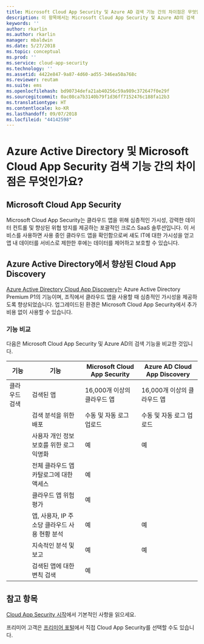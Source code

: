 ```yaml
---
title: Microsoft Cloud App Security 및 Azure AD 검색 기능 간의 차이점은 무엇인가요? | Microsoft 문서
description: 이 항목에서는 Microsoft Cloud App Security 및 Azure AD의 검색 기능 간의 차이점을 설명합니다.
keywords: ''
author: rkarlin
ms.author: rkarlin
manager: mbaldwin
ms.date: 5/27/2018
ms.topic: conceptual
ms.prod: ''
ms.service: cloud-app-security
ms.technology: ''
ms.assetid: 4422e847-9a87-4d60-ad55-346ea50a768c
ms.reviewer: reutam
ms.suite: ems
ms.openlocfilehash: bd90734defa21ab40256c59a989c372647f0e29f
ms.sourcegitcommit: 0ac08ca7b3140b79f1d36ff7152476c188fa12b3
ms.translationtype: HT
ms.contentlocale: ko-KR
ms.lasthandoff: 09/07/2018
ms.locfileid: "44142598"
---
```

# <a name="what-are-the-differences-discovery-capabilities-in-azure-active-directory-and-microsoft-cloud-app-security"></a>Azure Active Directory 및 Microsoft Cloud App Security 검색 기능 간의 차이점은 무엇인가요?

## <a name="microsoft-cloud-app-security"></a>Microsoft Cloud App Security 

Microsoft Cloud App Security는 클라우드 앱을 위해 심층적인 가시성, 강력한 데이터 컨트롤 및 향상된 위협 방지를 제공하는 포괄적인 크로스 SaaS 솔루션입니다. 이 서비스를 사용하면 사용 중인 클라우드 앱을 확인함으로써 섀도 IT에 대한 가시성을 얻고 앱 내 데이터를 서비스로 제한한 후에는 데이터를 제어하고 보호할 수 있습니다. 

## <a name="enhanced-cloud-app-discovery-in-azure-active-directory"></a>Azure Active Directory에서 향상된 Cloud App Discovery

[Azure Active Directory Cloud App Discovery](https://aka.ms/caddocsnew)는 Azure Active Directory Premium P1의 기능이며, 조직에서 클라우드 앱을 사용할 때 심층적인 가시성을 제공하도록 향상되었습니다. 업그레이드된 환경은 Microsoft Cloud App Security에서 추가 비용 없이 사용할 수 있습니다. 

### <a name="feature-comparison"></a>기능 비교

다음은 Microsoft Cloud App Security 및 Azure AD의 검색 기능을 비교한 것입니다.

|기능|기능|Microsoft Cloud App Security|Azure AD Cloud App Discovery|
|----|----|----|----|
|클라우드 검색|검색된 앱|16,000개 이상의 클라우드 앱|16,000개 이상의 클라우드 앱|
||검색 분석을 위한 배포|수동 및 자동 로그 업로드|수동 및 자동 로그 업로드|
||사용자 개인 정보 보호를 위한 로그 익명화|예|예|
||전체 클라우드 앱 카탈로그에 대한 액세스|예||
||클라우드 앱 위험 평가|예||
||앱, 사용자, IP 주소당 클라우드 사용 현황 분석|예|예|
||지속적인 분석 및 보고|예|예|
||검색된 앱에 대한 변칙 검색|예||

## <a name="see-also"></a>참고 항목  

[Cloud App Security 시작](getting-started-with-cloud-app-security.md)에서 기본적인 사항을 읽으세요.    

프리미어 고객은 [프리미어 포털](https://premier.microsoft.com/)에서 직접 Cloud App Security를 선택할 수도 있습니다.   
